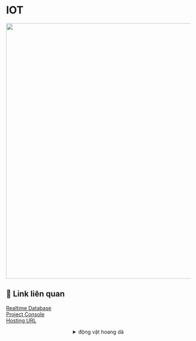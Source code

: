
# IOT


<p align="center">
  <img width="700" align="center" src="https://c.tenor.com/hVmM21uY9hEAAAAC/homer-simpson.gif" />
</p>


## 📝 Link liên quan

[Realtime Database](https://console.firebase.google.com/u/0/project/test-zkz/database/test-zkz-default-rtdb/data)<br />
[Project Console](https://console.firebase.google.com/project/test-zkz/overview) <br />
[Hosting URL](https://test-zkz.web.app)


<details align="center">
<summary>động vật hoang dã</summary>

  
| Họ và Tên | MSSV |
|-----:|---------------|
|Bùi Tấn Đạt|B2012493|
|Nguyễn Hoàng Khiêm|B2012510|
|Lê Phú Nhuận |B2012453|
|Lê Thành Trung|B2012477|
|Lê Minh Nhựt|B2012454|
|Nguyễn Thành NhânB2012452||


</details>
